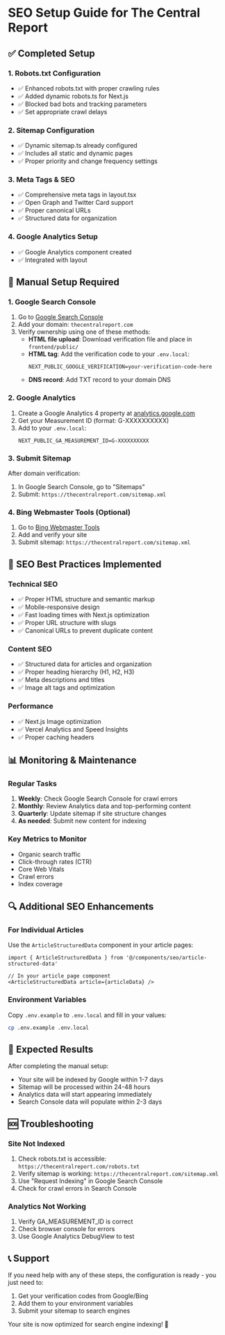 # SEO Setup Guide for The Central Report

## ✅ Completed Setup

### 1. Robots.txt Configuration
- ✅ Enhanced robots.txt with proper crawling rules
- ✅ Added dynamic robots.ts for Next.js
- ✅ Blocked bad bots and tracking parameters
- ✅ Set appropriate crawl delays

### 2. Sitemap Configuration
- ✅ Dynamic sitemap.ts already configured
- ✅ Includes all static and dynamic pages
- ✅ Proper priority and change frequency settings

### 3. Meta Tags & SEO
- ✅ Comprehensive meta tags in layout.tsx
- ✅ Open Graph and Twitter Card support
- ✅ Proper canonical URLs
- ✅ Structured data for organization

### 4. Google Analytics Setup
- ✅ Google Analytics component created
- ✅ Integrated with layout

## 🔧 Manual Setup Required

### 1. Google Search Console
1. Go to [Google Search Console](https://search.google.com/search-console)
2. Add your domain: `thecentralreport.com`
3. Verify ownership using one of these methods:
   - **HTML file upload**: Download verification file and place in `frontend/public/`
   - **HTML tag**: Add the verification code to your `.env.local`:
     ```
     NEXT_PUBLIC_GOOGLE_VERIFICATION=your-verification-code-here
     ```
   - **DNS record**: Add TXT record to your domain DNS

### 2. Google Analytics
1. Create a Google Analytics 4 property at [analytics.google.com](https://analytics.google.com)
2. Get your Measurement ID (format: G-XXXXXXXXXX)
3. Add to your `.env.local`:
   ```
   NEXT_PUBLIC_GA_MEASUREMENT_ID=G-XXXXXXXXXX
   ```

### 3. Submit Sitemap
After domain verification:
1. In Google Search Console, go to "Sitemaps"
2. Submit: `https://thecentralreport.com/sitemap.xml`

### 4. Bing Webmaster Tools (Optional)
1. Go to [Bing Webmaster Tools](https://www.bing.com/webmasters)
2. Add and verify your site
3. Submit sitemap: `https://thecentralreport.com/sitemap.xml`

## 🚀 SEO Best Practices Implemented

### Technical SEO
- ✅ Proper HTML structure and semantic markup
- ✅ Mobile-responsive design
- ✅ Fast loading times with Next.js optimization
- ✅ Proper URL structure with slugs
- ✅ Canonical URLs to prevent duplicate content

### Content SEO
- ✅ Structured data for articles and organization
- ✅ Proper heading hierarchy (H1, H2, H3)
- ✅ Meta descriptions and titles
- ✅ Image alt tags and optimization

### Performance
- ✅ Next.js Image optimization
- ✅ Vercel Analytics and Speed Insights
- ✅ Proper caching headers

## 📊 Monitoring & Maintenance

### Regular Tasks
1. **Weekly**: Check Google Search Console for crawl errors
2. **Monthly**: Review Analytics data and top-performing content
3. **Quarterly**: Update sitemap if site structure changes
4. **As needed**: Submit new content for indexing

### Key Metrics to Monitor
- Organic search traffic
- Click-through rates (CTR)
- Core Web Vitals
- Crawl errors
- Index coverage

## 🔍 Additional SEO Enhancements

### For Individual Articles
Use the `ArticleStructuredData` component in your article pages:

```tsx
import { ArticleStructuredData } from '@/components/seo/article-structured-data'

// In your article page component
<ArticleStructuredData article={articleData} />
```

### Environment Variables
Copy `.env.example` to `.env.local` and fill in your values:

```bash
cp .env.example .env.local
```

## 🎯 Expected Results

After completing the manual setup:
- Your site will be indexed by Google within 1-7 days
- Sitemap will be processed within 24-48 hours
- Analytics data will start appearing immediately
- Search Console data will populate within 2-3 days

## 🆘 Troubleshooting

### Site Not Indexed
1. Check robots.txt is accessible: `https://thecentralreport.com/robots.txt`
2. Verify sitemap is working: `https://thecentralreport.com/sitemap.xml`
3. Use "Request Indexing" in Google Search Console
4. Check for crawl errors in Search Console

### Analytics Not Working
1. Verify GA_MEASUREMENT_ID is correct
2. Check browser console for errors
3. Use Google Analytics DebugView to test

## 📞 Support

If you need help with any of these steps, the configuration is ready - you just need to:
1. Get your verification codes from Google/Bing
2. Add them to your environment variables
3. Submit your sitemap to search engines

Your site is now optimized for search engine indexing! 🎉